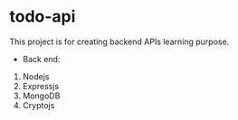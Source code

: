 # todo-api
This project is for creating backend APIs learning purpose.
- Back end:
1. Nodejs
2. Expressjs
3. MongoDB
4. Cryptojs
